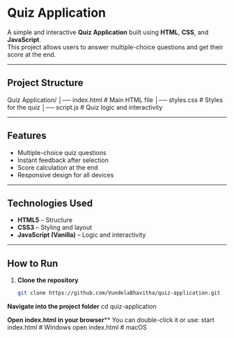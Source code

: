 # Quiz Application 

A simple and interactive **Quiz Application** built using **HTML**, **CSS**, and **JavaScript**.  
This project allows users to answer multiple-choice questions and get their score at the end.

---

## Project Structure

Quiz Application/
│── index.html # Main HTML file
│── styles.css # Styles for the quiz
│── script.js # Quiz logic and interactivity

---

##  Features

- Multiple-choice quiz questions  
- Instant feedback after selection  
- Score calculation at the end  
- Responsive design for all devices  

---

##  Technologies Used

- **HTML5** – Structure  
- **CSS3** – Styling and layout  
- **JavaScript (Vanilla)** – Logic and interactivity  

---

##  How to Run

1. **Clone the repository**
   ```bash
   git clone https://github.com/VundelaBhavitha/quiz-application.git

**Navigate into the project folder**
cd quiz-application

**Open index.html in your browser****
You can double-click it or use:
start index.html   # Windows
open index.html    # macOS
